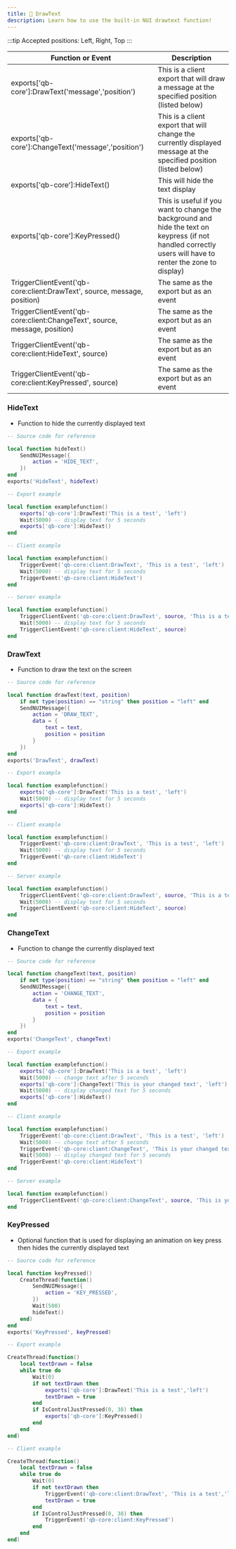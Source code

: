 ```yaml
---
title: 💬 DrawText
description: Learn how to use the built-in NUI drawtext function!
---
```


:::tip
Accepted positions: Left, Right, Top
:::

| Function or Event                                                          | Description                                                                                                                                                |
| -------------------------------------------------------------------------- | ---------------------------------------------------------------------------------------------------------------------------------------------------------- |
| exports\['qb-core']:DrawText('message','position')                         | This is a client export that will draw a message at the specified position (listed below)                                                                  |
| exports\['qb-core']:ChangeText('message','position')                       | This is a client export that will change the currently displayed message at the specified position (listed below)                                          |
| exports\['qb-core']:HideText()                                             | This will hide the text display                                                                                                                            |
| exports\['qb-core']:KeyPressed()                                           | This is useful if you want to change the background and hide the text on keypress (if not handled correctly users will have to renter the zone to display) |
| TriggerClientEvent('qb-core:client:DrawText', source, message, position)   | The same as the export but as an event                                                                                                                     |
| TriggerClientEvent('qb-core:client:ChangeText', source, message, position) | The same as the export but as an event                                                                                                                     |
| TriggerClientEvent('qb-core:client:HideText', source)                      | The same as the export but as an event                                                                                                                     |
| TriggerClientEvent('qb-core:client:KeyPressed', source)                    | The same as the export but as an event                                                                                                                     |

### HideText

* Function to hide the currently displayed text

```lua
-- Source code for reference

local function hideText()
    SendNUIMessage({
        action = 'HIDE_TEXT',
    })
end
exports('HideText', hideText)

-- Export example

local function examplefunction()
    exports['qb-core']:DrawText('This is a test', 'left')
    Wait(5000) -- display text for 5 seconds
    exports['qb-core']:HideText()
end

-- Client example

local function examplefunction()
    TriggerEvent('qb-core:client:DrawText', 'This is a test', 'left')
    Wait(5000) -- display text for 5 seconds
    TriggerEvent('qb-core:client:HideText')
end

-- Server example

local function examplefunction()
    TriggerClientEvent('qb-core:client:DrawText', source, 'This is a test', 'left')
    Wait(5000) -- display text for 5 seconds
    TriggerClientEvent('qb-core:client:HideText', source)
end
```

### DrawText

* Function to draw the text on the screen

```lua
-- Source code for reference

local function drawText(text, position)
    if not type(position) == "string" then position = "left" end
    SendNUIMessage({
        action = 'DRAW_TEXT',
        data = {
            text = text,
            position = position
        }
    })
end
exports('DrawText', drawText)

-- Export example

local function examplefunction()
    exports['qb-core']:DrawText('This is a test', 'left')
    Wait(5000) -- display text for 5 seconds
    exports['qb-core']:HideText()
end

-- Client example

local function examplefunction()
    TriggerEvent('qb-core:client:DrawText', 'This is a test', 'left')
    Wait(5000) -- display text for 5 seconds
    TriggerEvent('qb-core:client:HideText')
end

-- Server example

local function examplefunction()
    TriggerClientEvent('qb-core:client:DrawText', source, 'This is a test', 'left')
    Wait(5000) -- display text for 5 seconds
    TriggerClientEvent('qb-core:client:HideText', source)
end
```

### ChangeText

* Function to change the currently displayed text

```lua
-- Source code for reference

local function changeText(text, position)
    if not type(position) == "string" then position = "left" end
    SendNUIMessage({
        action = 'CHANGE_TEXT',
        data = {
            text = text,
            position = position
        }
    })
end
exports('ChangeText', changeText)

-- Export example

local function examplefunction()
    exports['qb-core']:DrawText('This is a test', 'left')
    Wait(5000) -- change text after 5 seconds
    exports['qb-core']:ChangeText('This is your changed text', 'left')
    Wait(5000) -- display changed text for 5 seconds
    exports['qb-core']:HideText()
end

-- Client example

local function examplefunction()
    TriggerEvent('qb-core:client:DrawText', 'This is a test', 'left')
    Wait(5000) -- change text after 5 seconds
    TriggerEvent('qb-core:client:ChangeText', 'This is your changed text', 'left')
    Wait(5000) -- display changed text for 5 seconds
    TriggerEvent('qb-core:client:HideText')
end

-- Server example

local function examplefunction()
    TriggerClientEvent('qb-core:client:ChangeText', source, 'This is your changed text', 'left')
end
```

### KeyPressed

* Optional function that is used for displaying an animation on key press then hides the currently displayed text

```lua
-- Source code for reference

local function keyPressed()
    CreateThread(function()
        SendNUIMessage({
            action = 'KEY_PRESSED',
        })
        Wait(500)
        hideText()
    end)
end
exports('KeyPressed', keyPressed)

-- Export example

CreateThread(function()
    local textDrawn = false
    while true do
        Wait(0)
        if not textDrawn then
            exports['qb-core']:DrawText('This is a test','left')
            textDrawn = true
        end
        if IsControlJustPressed(0, 38) then
            exports['qb-core']:KeyPressed()
        end
    end
end)

-- Client example

CreateThread(function()
    local textDrawn = false
    while true do
        Wait(0)
        if not textDrawn then
            TriggerEvent('qb-core:client:DrawText', 'This is a test','left')
            textDrawn = true
        end
        if IsControlJustPressed(0, 38) then
            TriggerEvent('qb-core:client:KeyPressed')
        end
    end
end)
```
